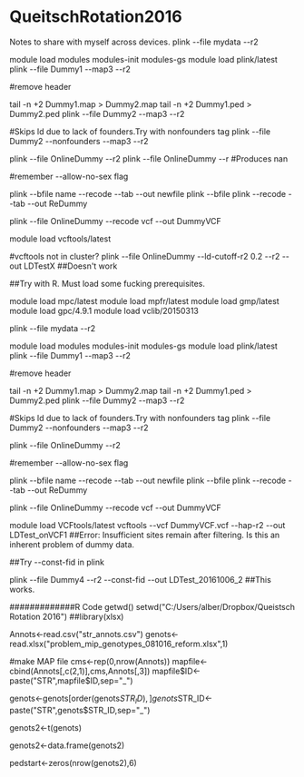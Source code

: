 # QueitschRotation2016
Notes to share with myself across devices.
plink --file mydata --r2


module load modules modules-init modules-gs
module load plink/latest
plink --file Dummy1 --map3 --r2

#remove header

tail -n +2 Dummy1.map > Dummy2.map
tail -n +2 Dummy1.ped > Dummy2.ped
plink --file Dummy2 --map3 --r2

#Skips ld due to lack of founders.Try with nonfounders tag
plink --file Dummy2 --nonfounders --map3 --r2

plink --file OnlineDummy --r2
plink --file OnlineDummy --r #Produces nan

#remember --allow-no-sex flag

plink --bfile name --recode --tab --out newfile
plink --bfile plink --recode --tab --out ReDummy

plink --file OnlineDummy --recode vcf --out DummyVCF

module load vcftools/latest

#vcftools not in cluster? 
plink --file OnlineDummy --ld-cutoff-r2 0.2 --r2 --out LDTestX   ##Doesn't work

##Try with R. Must load some fucking prerequisites.

module load mpc/latest
module load mpfr/latest
module load gmp/latest
module load gpc/4.9.1
module load vclib/20150313

plink --file mydata --r2


module load modules modules-init modules-gs
module load plink/latest
plink --file Dummy1 --map3 --r2

#remove header

tail -n +2 Dummy1.map > Dummy2.map
tail -n +2 Dummy1.ped > Dummy2.ped
plink --file Dummy2 --map3 --r2

#Skips ld due to lack of founders.Try with nonfounders tag
plink --file Dummy2 --nonfounders --map3 --r2

plink --file OnlineDummy --r2

#remember --allow-no-sex flag

plink --bfile name --recode --tab --out newfile
plink --bfile plink --recode --tab --out ReDummy

plink --file OnlineDummy --recode vcf --out DummyVCF

module load VCFtools/latest
vcftools --vcf DummyVCF.vcf --hap-r2 --out LDTest_onVCF1
##Error: Insufficient sites remain after filtering. Is this an inherent problem of dummy data.


##Try --const-fid in plink


plink --file Dummy4 --r2 --const-fid --out LDTest_20161006_2 
##This works.

#############R Code
getwd()
setwd("C:/Users/alber/Dropbox/Queistsch Rotation 2016")
##library(xlsx)

Annots<-read.csv("str_annots.csv")
genots<-read.xlsx("problem_mip_genotypes_081016_reform.xlsx",1)

#make MAP file
cms<-rep(0,nrow(Annots))
mapfile<-cbind(Annots[,c(2,1)],cms,Annots[,3])
mapfile$ID<-paste("STR",mapfile$ID,sep="_")


genots<-genots[order(genots$STR_ID),]
genots$STR_ID<-paste("STR",genots$STR_ID,sep="_")

genots2<-t(genots)

genots2<-data.frame(genots2)

pedstart<-zeros(nrow(genots2),6)


